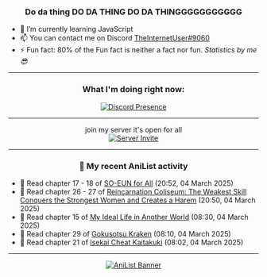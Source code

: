 <div align="center">

### Do da thing DO DA THING DO DA THINGGGGGGGGGGG
</div>

- 🌱 I’m currently learning JavaScript
- 📫 You can contact me on Discord [TheInternetUser#9060](https://discord.com/users/534117072796385300)
- ⚡ Fun fact: 80% of the Fun fact is neither a fact nor fun. _Statistics by me 😎_
<hr>

<div align="center">

### What I'm doing right now:
[![Discord Presence](https://lanyard.cnrad.dev/api/534117072796385300)](https://discord.com/users/534117072796385300)
<hr>

join my server it's open for all <br>
[![Server Invite](https://invidget.switchblade.xyz/bfYgVHxrSs)](https://discord.gg/bfYgVHxrSs)

<hr>
  
### 🌸 My recent AniList activity

</div>

<!-- ANILIST_ACTIVITY:start -->

-   📖 Read chapter 17 - 18 of [SO-EUN for All](https://anilist.co/manga/179218) (20:52, 04 March 2025)
-   📖 Read chapter 26 - 27 of [Reincarnation Coliseum: The Weakest Skill Conquers the Strongest Women and Creates a Harem](https://anilist.co/manga/152284) (20:50, 04 March 2025)
-   📖 Read chapter 15 of [My Ideal Life in Another World](https://anilist.co/manga/116963) (08:30, 04 March 2025)
-   📖 Read chapter 29 of [Gokusotsu Kraken](https://anilist.co/manga/152815) (08:10, 04 March 2025)
-   📖 Read chapter 21 of [Isekai Cheat Kaitakuki](https://anilist.co/manga/117767) (08:02, 04 March 2025)

<!-- ANILIST_ACTIVITY:end -->
<hr>

<div align="center">

[![AniList Banner](https://img.anili.st/User/929966)](https://anilist.co/user/TheInternetUser)

<!-- ![Profile views](https://gpvc.arturio.dev/TheInternetUse7) Since 2023-01-09 -->
<br>


</div>
